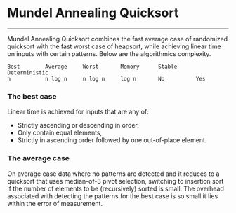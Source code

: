 # Mundel Annealing Quicksort

---

Mundel Annealing Quicksort combines the fast average case of randomized quicksort with the fast worst case of heapsort, while achieving linear time on inputs with certain patterns.
Below are the algorithmics complexity.

    Best        Average     Worst       Memory      Stable      Deterministic
    n           n log n     n log n     log n       No          Yes

### The best case

Linear time is achieved for inputs that are any of:

- Strictly ascending or descending in order.
- Only contain equal elements,
- Strictly in ascending order followed by one out-of-place element.

### The average case

On average case data where no patterns are detected and it reduces to a quicksort that uses
median-of-3 pivot selection, switching to insertion sort if the number of elements to be
(recursively) sorted is small. The overhead associated with detecting the patterns for the best case
is so small it lies within the error of measurement.
